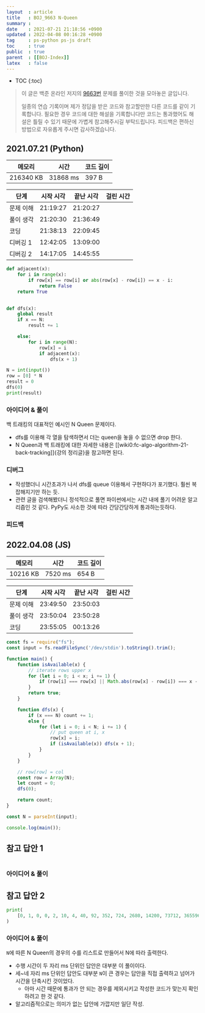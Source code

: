 ```yaml
---
layout  : article
title   : BOJ_9663 N-Queen
summary : 
date    : 2021-07-21 21:18:56 +0900
updated : 2022-04-08 00:16:28 +0900
tag     : ps-python ps-js draft
toc     : true
public  : true
parent  : [[BOJ-Index]]
latex   : false
---
```

* TOC
{:toc}

> 이 글은 백준 온라인 저지의 [9663번](https://www.acmicpc.net/problem/9663) 문제를 풀이한 것을 모아놓은 글입니다.
>
> 일종의 연습 기록이며 제가 정답을 받은 코드와 참고할만한 다른 코드를 같이 기록합니다. 필요한 경우 코드에 대한 해설을 기록합니다만 코드는 통과했어도 해설은 틀릴 수 있기 때문에 가볍게 참고해주시길 부탁드립니다. 피드백은 편하신 방법으로 자유롭게 주시면 감사하겠습니다.

## 2021.07.21 (Python)

| 메모리    | 시간     | 코드 길이 |
| --------- | -------- | --------- |
| 216340 KB | 31868 ms | 397 B     |

| 단계      | 시작 시각 | 끝난 시각 | 걸린 시간 |
| --------- | --------- | --------- | --------- |
| 문제 이해 | 21:19:27  | 21:20:27  |           |
| 풀이 생각 | 21:20:30  | 21:36:49  |           |
| 코딩      | 21:38:13  | 22:09:45  |           |
| 디버깅 1  | 12:42:05  | 13:09:00  |           |
| 디버깅 2  | 14:17:05  | 14:45:55  |           |

```python
def adjacent(x):
    for i in range(x):
        if row[x] == row[i] or abs(row[x] - row[i]) == x - i:
            return False
    return True
        

def dfs(x):
    global result
    if x == N:
        result += 1

    else:
        for i in range(N):
            row[x] = i
            if adjacent(x):
                dfs(x + 1)

N = int(input())
row = [0] * N
result = 0
dfs(0)
print(result)
```

### 아이디어 & 풀이

백 트래킹의 대표적인 예시인 N Queen 문제이다.

* dfs를 이용해 각 열을 탐색하면서 더는 queen을 놓을 수 없으면 drop 한다.
* N Queen과 백 트래킹에 대한 자세한 내용은 [[wiki0:fc-algo-algorithm-21-back-tracking]]{강의 정리글}을 참고하면 된다.

### 디버그

* 작성했더니 시간초과가 나서 dfs를 queue 이용해서 구현하다가 포기했다. 훨씬 복잡해지기만 하는 듯.
* 관련 글을 검색해봤더니 정석적으로 풀면 파이썬에서는 시간 내에 풀기 어려운 알고리즘인 것 같다. PyPy도 사소한 것에 따라 간당간당하게 통과하는듯하다.

### 피드백

## 2022.04.08 (JS)

| 메모리    | 시간     | 코드 길이 |
| --------- | -------- | --------- |
| 10216 KB  | 7520 ms  | 654 B     |

| 단계      | 시작 시각 | 끝난 시각 | 걸린 시간 |
| --------- | --------- | --------- | --------- |
| 문제 이해 | 23:49:50  | 23:50:03  |           |
| 풀이 생각 | 23:50:04  | 23:50:28  |           |
| 코딩      | 23:55:05  | 00:13:26  |           |

```js
const fs = require("fs");
const input = fs.readFileSync('/dev/stdin').toString().trim();

function main() {
    function isAvailable(x) {
        // iterate rows upper x
        for (let i = 0; i < x; i += 1) {
            if (row[i] === row[x] || Math.abs(row[x] - row[i]) === x - i) return false;
        }
        return true;
    }

    function dfs(x) {
        if (x === N) count += 1;
        else {
            for (let i = 0; i < N; i += 1) {
                // put queen at i, x
                row[x] = i;
                if (isAvailable(x)) dfs(x + 1);
            }
        }
    }

    // row[row] = col
    const row = Array(N);
    let count = 0;
    dfs(0);

    return count;
}

const N = parseInt(input);

console.log(main());
```

## 참고 답안 1

```python
```

### 아이디어 & 풀이

## 참고 답안 2

```python
print(
    [0, 1, 0, 0, 2, 10, 4, 40, 92, 352, 724, 2680, 14200, 73712, 365596][int(input())]
)
```

### 아이디어 & 풀이

`N`에 따른 N Queen의 경우의 수를 리스트로 만들어서 N에 따라 출력한다.

* 수행 시간이 두 자리 ms 단위인 답안은 대부분 이 풀이이다.
* 세~네 자리 ms 단위인 답안도 대부분 `N`이 큰 경우는 답안을 직접 출력하고 넘어가 시간을 단축시킨 것이었다.
    * 아마 시간 때문에 통과가 안 되는 경우를 제외시키고 작성한 코드가 맞는지 확인하려고 한 것 같다.
* 알고리즘적으로는 의미가 없는 답안에 가깝지만 일단 작성.
